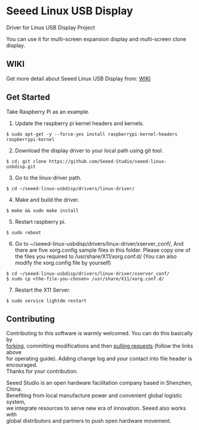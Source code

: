 # Seeed Linux USB Display

Driver for Linux USB Display Project

You can use it for multi-screen expansion display and multi-screen clone display.


## WIKI
Get more detail about Seeed Linux USB Display from: 
[WIKI](https://wiki.seeedstudio.com/Wio-Terminal-HMI)


## Get Started
Take Raspberry Pi as an example.
1. Update the raspberry pi kernel headers and kernels.
```
$ sudo apt-get -y --force-yes install raspberrypi-kernel-headers raspberrypi-kernel
```
2. Download the display driver to your local path using git tool.
```
$ cd; git clone https://github.com/Seeed-Studio/seeed-linux-usbdisp.git
```
3. Go to the linux-driver path.
```
$ cd ~/seeed-linux-usbdisp/drivers/linux-driver/
```
4. Make and build the driver.
```
$ make && sudo make install
```
5. Restart raspberry pi.
```
$ sudo reboot
```
6. Go to ~/seeed-linux-usbdisp/drivers/linux-driver/xserver_conf/, And there are five xorg.config sample files in this folder. Please copy one of the files you required to /usr/share/X11/xorg.conf.d/ (You can also modify the xorg.config file by yourself)
```
$ cd ~/seeed-linux-usbdisp/drivers/linux-driver/xserver_conf/
$ sudo cp <the-file-you-chosen> /usr/share/X11/xorg.conf.d/
```
7. Restart the X11 Server.
```
$ sudo service lightdm restart
```


## Contributing
Contributing to this software is warmly welcomed. You can do this basically by<br>
[forking](https://help.github.com/articles/fork-a-repo), committing modifications and then [pulling requests](https://help.github.com/articles/using-pull-requests) (follow the links above<br>
for operating guide). Adding change log and your contact into file header is encouraged.<br>
Thanks for your contribution.

Seeed Studio is an open hardware facilitation company based in Shenzhen, China. <br>
Benefiting from local manufacture power and convenient global logistic system, <br>
we integrate resources to serve new era of innovation. Seeed also works with <br>
global distributors and partners to push open hardware movement.<br>
